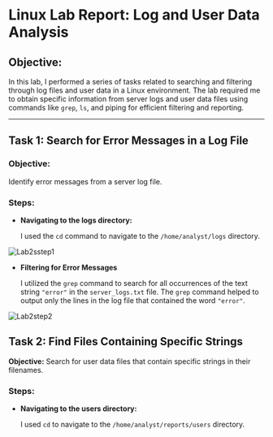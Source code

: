 # Linux Lab Report: Log and User Data Analysis

## Objective:
In this lab, I performed a series of tasks related to searching and filtering through log files and user data in a Linux environment. The lab required me to obtain specific information from server logs and user data files using commands like `grep`, `ls`, and piping for efficient filtering and reporting.

---

## Task 1: Search for Error Messages in a Log File

### Objective:
Identify error messages from a server log file.

### Steps:
- **Navigating to the logs directory:**

  I used the `cd` command to navigate to the `/home/analyst/logs` directory.

![Lab2sstep1](https://github.com/user-attachments/assets/960dac98-2422-40ce-bd3f-c2239149090f)

  - **Filtering for Error Messages**

    I utilized the `grep` command to search for all occurrences of the text string `"error"` in the `server_logs.txt` file. The `grep` command helped to output only the lines in the log file that contained the word `"error"`.

![Lab2step2](https://github.com/user-attachments/assets/7138709c-d1dc-47e5-b1ba-94f9e5a2a918)

## Task 2: Find Files Containing Specific Strings

**Objective:** Search for user data files that contain specific strings in their filenames.

### Steps:

- **Navigating to the users directory:**

  I used `cd` to navigate to the `/home/analyst/reports/users` directory.
